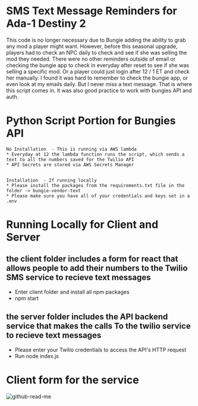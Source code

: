 # SMS Text Message Reminders for Ada-1 Destiny 2

This code is no longer necessary due to Bungie adding the ability to grab any mod a player might want. However, before  this seasonal upgrade, players had to check an NPC daily to check and see if she was selling the mod they needed.
There were no other reminders outside of email or checking the bungie app to check in everyday after reset to see if she was selling a specific mod. Or a player could just login after 12 / 1 ET and check her manually. I found it was hard to remember to check the bungie app, or even look at my emails daily. But I never miss a text message. That is where this script comes in. It was also good practice to work with bungies API and auth.


# Python Script Portion for Bungies API
    No Installation  - This is running via AWS lambda
    * Everyday at 12 the lambda function runs the script, which sends a text to all the numbers saved for the Twilio API
    * API Secrets are stored via AWS Secrets Manager
    
        
    Installation  - If running locally
    * Please install the packages from the requirements.txt file in the folder -> bungie-vendor-text
    * Please make sure you have all of your credentials and keys set in a .env
    

# Running Locally for Client and Server
## the client folder includes a form for react that allows people to add their numbers to the Twilio SMS service to recieve text messages
* Enter client folder and install all npm packages
* npm start

## the server folder includes the API backend service that makes the calls To the twilio service to recieve text messages
* Please enter your Twilio credentials to access the API's HTTP request
* Run node index.js



# Client form for the service
![github-read-me](https://user-images.githubusercontent.com/64509047/219961300-1a45014f-fc6a-4f0f-8235-be38db8b8f35.png)
